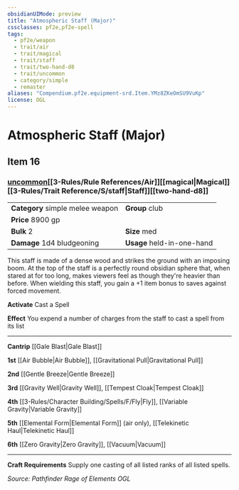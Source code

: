 ```yaml
---
obsidianUIMode: preview
title: "Atmospheric Staff (Major)"
cssclasses: pf2e,pf2e-spell
tags:
  - pf2e/weapon
  - trait/air
  - trait/magical
  - trait/staff
  - trait/two-hand-d8
  - trait/uncommon
  - category/simple
  - remaster
aliases: "Compendium.pf2e.equipment-srd.Item.YMz8ZKeOmSU9VuKp"
license: OGL
---
```

# Atmospheric Staff (Major)
## Item 16
### [uncommon](uncommon.md "Uncommon Rarity Trait")[[3-Rules/Rule References/Air]][[magical|Magical]][[3-Rules/Trait Reference/S/staff|Staff]][[two-hand-d8]]

|  |  |
| -- | -- |
| **Category** simple melee weapon | **Group** club |
| **Price** 8900 gp |  |
| **Bulk** 2 | **Size** med |
| **Damage** 1d4 bludgeoning  | **Usage** held-in-one-hand |



This staff is made of a dense wood and strikes the ground with an imposing boom. At the top of the staff is a perfectly round obsidian sphere that, when stared at for too long, makes viewers feel as though they're heavier than before. When wielding this staff, you gain a +1 item bonus to saves against forced movement.

**Activate** Cast a Spell

**Effect** You expend a number of charges from the staff to cast a spell from its list

* * *

**Cantrip** [[Gale Blast|Gale Blast]]

**1st** [[Air Bubble|Air Bubble]], [[Gravitational Pull|Gravitational Pull]]

**2nd** [[Gentle Breeze|Gentle Breeze]]

**3rd** [[Gravity Well|Gravity Well]], [[Tempest Cloak|Tempest Cloak]]

**4th** [[3-Rules/Character Building/Spells/F/Fly|Fly]], [[Variable Gravity|Variable Gravity]]

**5th** [[Elemental Form|Elemental Form]] (air only), [[Telekinetic Haul|Telekinetic Haul]]

**6th** [[Zero Gravity|Zero Gravity]], [[Vacuum|Vacuum]]

* * *

**Craft Requirements** Supply one casting of all listed ranks of all listed spells.

*Source: Pathfinder Rage of Elements*
*OGL*
